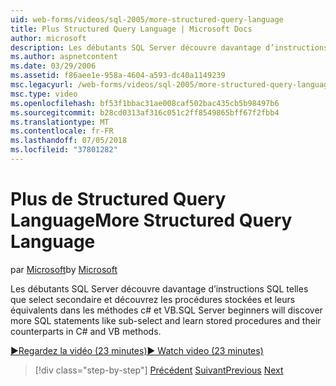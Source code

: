```yaml
---
uid: web-forms/videos/sql-2005/more-structured-query-language
title: Plus Structured Query Language | Microsoft Docs
author: microsoft
description: Les débutants SQL Server découvre davantage d’instructions SQL telles que select secondaire et découvrez les procédures stockées et leurs équivalents dans les méthodes c# et VB.
ms.author: aspnetcontent
ms.date: 03/29/2006
ms.assetid: f86aee1e-958a-4604-a593-dc40a1149239
msc.legacyurl: /web-forms/videos/sql-2005/more-structured-query-language
msc.type: video
ms.openlocfilehash: bf53f1bbac31ae008caf502bac435cb5b98497b6
ms.sourcegitcommit: b28cd0313af316c051c2ff8549865bff67f2fbb4
ms.translationtype: MT
ms.contentlocale: fr-FR
ms.lasthandoff: 07/05/2018
ms.locfileid: "37801282"
---
```

<a name="more-structured-query-language"></a><span data-ttu-id="59be0-103">Plus de Structured Query Language</span><span class="sxs-lookup"><span data-stu-id="59be0-103">More Structured Query Language</span></span>
====================
<span data-ttu-id="59be0-104">par [Microsoft](https://github.com/microsoft)</span><span class="sxs-lookup"><span data-stu-id="59be0-104">by [Microsoft](https://github.com/microsoft)</span></span>

<span data-ttu-id="59be0-105">Les débutants SQL Server découvre davantage d’instructions SQL telles que select secondaire et découvrez les procédures stockées et leurs équivalents dans les méthodes c# et VB.</span><span class="sxs-lookup"><span data-stu-id="59be0-105">SQL Server beginners will discover more SQL statements like sub-select and learn stored procedures and their counterparts in C# and VB methods.</span></span>

[<span data-ttu-id="59be0-106">&#9654;Regardez la vidéo (23 minutes)</span><span class="sxs-lookup"><span data-stu-id="59be0-106">&#9654; Watch video (23 minutes)</span></span>](https://channel9.msdn.com/Blogs/ASP-NET-Site-Videos/more-structured-query-language)

> [!div class="step-by-step"]
> <span data-ttu-id="59be0-107">[Précédent](manipulating-database-data.md)
> [Suivant](understanding-security-and-network-connectivity.md)</span><span class="sxs-lookup"><span data-stu-id="59be0-107">[Previous](manipulating-database-data.md)
[Next](understanding-security-and-network-connectivity.md)</span></span>
